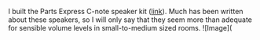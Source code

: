 I built the Parts Express C-note speaker kit ([link](https://www.parts-express.com/C-Note-MT-Bookshelf-Speaker-Kit-Pair-with-Knock-Down-Cabinets-300-7140)). Much has been written about these speakers, so I will only say that they seem more than adequate for sensible volume levels in small-to-medium sized rooms.
![Image](
